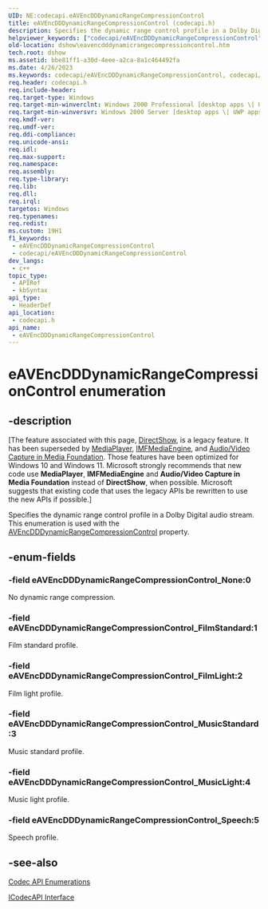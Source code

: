 ```yaml
---
UID: NE:codecapi.eAVEncDDDynamicRangeCompressionControl
title: eAVEncDDDynamicRangeCompressionControl (codecapi.h)
description: Specifies the dynamic range control profile in a Dolby Digital audio stream. This enumeration is used with the AVEncDDDynamicRangeCompressionControl property.
helpviewer_keywords: ["codecapi/eAVEncDDDynamicRangeCompressionControl","codecapi/eAVEncDDDynamicRangeCompressionControl_FilmLight","codecapi/eAVEncDDDynamicRangeCompressionControl_FilmStandard","codecapi/eAVEncDDDynamicRangeCompressionControl_MusicLight","codecapi/eAVEncDDDynamicRangeCompressionControl_MusicStandard","codecapi/eAVEncDDDynamicRangeCompressionControl_None","codecapi/eAVEncDDDynamicRangeCompressionControl_Speech","dshow.eavencdddynamicrangecompressioncontrol","eAVEncDDDynamicRangeCompressionControl","eAVEncDDDynamicRangeCompressionControl enumeration [DirectShow]","eAVEncDDDynamicRangeCompressionControlEnumeration","eAVEncDDDynamicRangeCompressionControl_FilmLight","eAVEncDDDynamicRangeCompressionControl_FilmStandard","eAVEncDDDynamicRangeCompressionControl_MusicLight","eAVEncDDDynamicRangeCompressionControl_MusicStandard","eAVEncDDDynamicRangeCompressionControl_None","eAVEncDDDynamicRangeCompressionControl_Speech"]
old-location: dshow\eavencdddynamicrangecompressioncontrol.htm
tech.root: dshow
ms.assetid: bbe81ff1-a30d-4eee-a2ca-8a1c464492fa
ms.date: 4/26/2023
ms.keywords: codecapi/eAVEncDDDynamicRangeCompressionControl, codecapi/eAVEncDDDynamicRangeCompressionControl_FilmLight, codecapi/eAVEncDDDynamicRangeCompressionControl_FilmStandard, codecapi/eAVEncDDDynamicRangeCompressionControl_MusicLight, codecapi/eAVEncDDDynamicRangeCompressionControl_MusicStandard, codecapi/eAVEncDDDynamicRangeCompressionControl_None, codecapi/eAVEncDDDynamicRangeCompressionControl_Speech, dshow.eavencdddynamicrangecompressioncontrol, eAVEncDDDynamicRangeCompressionControl, eAVEncDDDynamicRangeCompressionControl enumeration [DirectShow], eAVEncDDDynamicRangeCompressionControlEnumeration, eAVEncDDDynamicRangeCompressionControl_FilmLight, eAVEncDDDynamicRangeCompressionControl_FilmStandard, eAVEncDDDynamicRangeCompressionControl_MusicLight, eAVEncDDDynamicRangeCompressionControl_MusicStandard, eAVEncDDDynamicRangeCompressionControl_None, eAVEncDDDynamicRangeCompressionControl_Speech
req.header: codecapi.h
req.include-header: 
req.target-type: Windows
req.target-min-winverclnt: Windows 2000 Professional [desktop apps \| UWP apps]
req.target-min-winversvr: Windows 2000 Server [desktop apps \| UWP apps]
req.kmdf-ver: 
req.umdf-ver: 
req.ddi-compliance: 
req.unicode-ansi: 
req.idl: 
req.max-support: 
req.namespace: 
req.assembly: 
req.type-library: 
req.lib: 
req.dll: 
req.irql: 
targetos: Windows
req.typenames: 
req.redist: 
ms.custom: 19H1
f1_keywords:
 - eAVEncDDDynamicRangeCompressionControl
 - codecapi/eAVEncDDDynamicRangeCompressionControl
dev_langs:
 - c++
topic_type:
 - APIRef
 - kbSyntax
api_type:
 - HeaderDef
api_location:
 - codecapi.h
api_name:
 - eAVEncDDDynamicRangeCompressionControl
---
```


# eAVEncDDDynamicRangeCompressionControl enumeration


## -description

\[The feature associated with this page, [DirectShow](/windows/win32/directshow/directshow), is a legacy feature. It has been superseded by [MediaPlayer](/uwp/api/Windows.Media.Playback.MediaPlayer), [IMFMediaEngine](/windows/win32/api/mfmediaengine/nn-mfmediaengine-imfmediaengine), and [Audio/Video Capture in Media Foundation](windows/win32/medfound/audio-video-capture-in-media-foundation). Those features have been optimized for Windows 10 and Windows 11. Microsoft strongly recommends that new code use **MediaPlayer**, **IMFMediaEngine** and **Audio/Video Capture in Media Foundation** instead of **DirectShow**, when possible. Microsoft suggests that existing code that uses the legacy APIs be rewritten to use the new APIs if possible.\]

Specifies the dynamic range control profile in a Dolby Digital audio stream. This enumeration is used with the <a href="/windows/desktop/DirectShow/avencdddynamicrangecompressioncontrol-property">AVEncDDDynamicRangeCompressionControl</a> property.

## -enum-fields

### -field eAVEncDDDynamicRangeCompressionControl_None:0

No dynamic range compression.

### -field eAVEncDDDynamicRangeCompressionControl_FilmStandard:1

Film standard profile.

### -field eAVEncDDDynamicRangeCompressionControl_FilmLight:2

Film light profile.

### -field eAVEncDDDynamicRangeCompressionControl_MusicStandard:3

Music standard profile.

### -field eAVEncDDDynamicRangeCompressionControl_MusicLight:4

Music light profile.

### -field eAVEncDDDynamicRangeCompressionControl_Speech:5

Speech profile.

## -see-also

<a href="/windows/desktop/DirectShow/codec-api-enumerations">Codec API Enumerations</a>



<a href="/windows/desktop/api/strmif/nn-strmif-icodecapi">ICodecAPI Interface</a>
